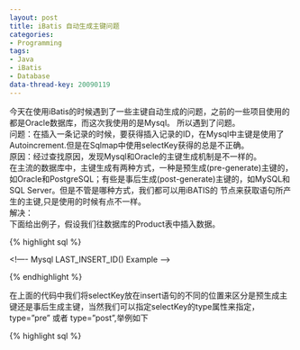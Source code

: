 ```yaml
---
layout: post
title: iBatis 自动生成主键问题
categories:
- Programming
tags:
- Java
- iBatis
- Database
data-thread-key: 20090119
---
```


今天在使用iBatis的时候遇到了一些主键自动生成的问题，之前的一些项目使用的都是Oracle数据库，而这次我使用的是Mysql。
所以遇到了问题。  
问题：在插入一条记录的时候，要获得插入记录的ID，在Mysql中主键是使用了Autoincrement.但是在Sqlmap中使用selectKey获得的总是不正确。  
原因：经过查找原因，发现Mysql和Oracle的主键生成机制是不一样的。  
在主流的数据库中，主键生成有两种方式，一种是预生成(pre-generate)主键的，如Oracle和PostgreSQL；有些是事后生成(post-generate)主键的，如MySQL和 SQL Server。但是不管是哪种方式，我们都可以用iBATIS的
节点来获取语句所产生的主键,只是使用的时候有点不一样。  
解决：  
下面给出例子，假设我们往数据库的Product表中插入数据。  

{% highlight sql %}
<!--—Oracle SEQUENCE Example -->

<![CDATA[
SELECT STOCKIDSEQUENCE.NEXTVAL AS ID FROM DUAL
]]>
</selectKey>
<![CDATA[
insert into PRODUCT (PRD_ID,PRD_DESCRIPTION)
values (#id#,#description#)
]]>
</insert>

<!—- Mysql LAST_INSERT_ID() Example -->

<!--[CDATA[
insert into PRODUCT (PRD_DESCRIPTION)
values (#description#)
]]-->

<!--[CDATA[
SELECT LAST_INSERT_ID() as value
]]-->
<!--— Microsoft SQL Server IDENTITY Column Example -->

<!--[CDATA[
insert into PRODUCT (PRD_DESCRIPTION)
values (#description#)
]]-->

<!--[CDATA[
SELECT @@IDENTITY AS ID
]]-->
{% endhighlight %}
   

在上面的代码中我们将selectKey放在insert语句的不同的位置来区分是预生成主键还是事后生成主键，当然我们可以指定selectKey的type属性来指定，type=”pre” 或者 type=”post”,举例如下  

{% highlight sql %}
<!--— Mysql LAST_INSERT_ID() Example -->
<!--[CDATA[
SELECT LAST_INSERT_ID() as value
]]-->
<!--[CDATA[
insert into PRODUCT (PRD_DESCRIPTION)
values (#description#)
]]>
{% endhighlight %}

